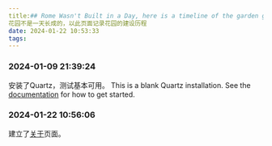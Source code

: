 ```yaml
---
title:## Rome Wasn't Built in a Day, here is a timeline of the garden grouth
花园不是一天长成的，以此页面记录花园的建设历程
date: 2024-01-22 10:53:33
tags:
---
```


### 2024-01-09 21:39:24

安装了Quartz，测试基本可用。
This is a blank Quartz installation.
See the [documentation](https://quartz.jzhao.xyz) for how to get started.

### 2024-01-22 10:56:06
建立了[关于](about.md)页面。
